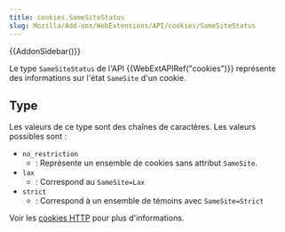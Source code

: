 ```yaml
---
title: cookies.SameSiteStatus
slug: Mozilla/Add-ons/WebExtensions/API/cookies/SameSiteStatus
---
```


{{AddonSidebar()}}

Le type `SameSiteStatus` de l'API {{WebExtAPIRef("cookies")}} représente des informations sur l'état `SameSite` d'un cookie.

## Type

Les valeurs de ce type sont des chaînes de caractères. Les valeurs possibles sont :

- `no_restriction`
  - : Représente un ensemble de cookies sans attribut `SameSite`.
- `lax`
  - : Correspond au `SameSite=Lax`
- `strict`
  - : Correspond à un ensemble de témoins avec `SameSite=Strict`

Voir les [cookies HTTP](/fr/docs/Web/HTTP/Cookies) pour plus d'informations.
